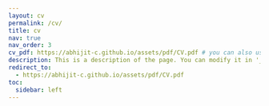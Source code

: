 ```yaml
---
layout: cv
permalink: /cv/
title: cv
nav: true
nav_order: 3
cv_pdf: https://abhijit-c.github.io/assets/pdf/CV.pdf # you can also use external links here
description: This is a description of the page. You can modify it in '_pages/cv.md'. You can also change or remove the top pdf download button.
redirect_to:
  - https://abhijit-c.github.io/assets/pdf/CV.pdf
toc:
  sidebar: left
---
```


